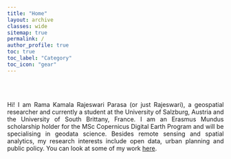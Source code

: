 ```yaml
---
title: "Home"
layout: archive
classes: wide
sitemap: true
permalink: /
author_profile: true
toc: true
toc_label: "Category"
toc_icon: "gear"
---
```


<br>
<br>

<p style = "text-align:justify">
Hi! I am Rama Kamala Rajeswari Parasa (or just Rajeswari), a geospatial researcher and currently a student at the University of Salzburg, Austria and the University of South Brittany, France. I am an Erasmus Mundus scholarship holder for the MSc Copernicus Digital Earth Program and will be specialising in geodata science. Besides remote sensing and spatial analytics, my research interests include open data, urban planning and public policy. You can look at some of my work <a href = "/writing/">here</a>.
</p>

